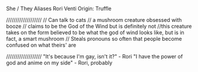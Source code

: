 She / They
Aliases
 Rori
 Venti
Origin: Truffle

///////////////////
// Can talk to cats
// a mushroom creature obsessed with booze
// claims to be the God of the Wind but is definitely not
//this creature takes on the form believed to be what the god of wind looks like, but is in fact, a smart mushroom
// Steals pronouns so often that people become confused on what theirs' are

///////////////////
"It's because I'm gay, isn't it?" - Rori
"I have the power of god and anime on my side" - Rori, probably